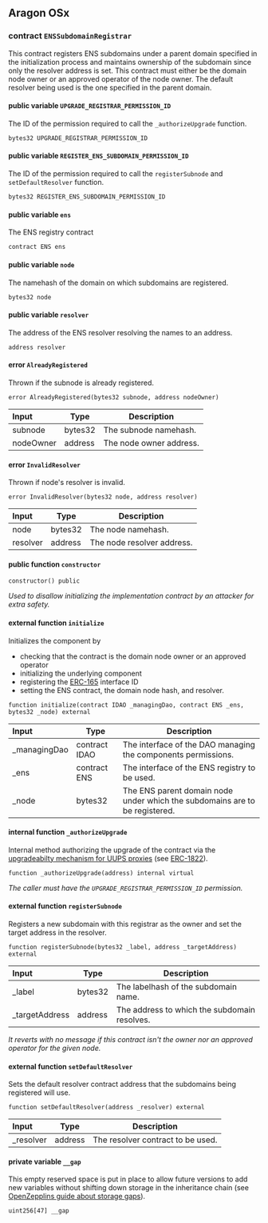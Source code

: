 ## Aragon OSx

###  contract `ENSSubdomainRegistrar`

This contract registers ENS subdomains under a parent domain specified in the initialization process and maintains ownership of the subdomain since only the resolver address is set. This contract must either be the domain node owner or an approved operator of the node owner. The default resolver being used is the one specified in the parent domain.

#### public variable `UPGRADE_REGISTRAR_PERMISSION_ID`

The ID of the permission required to call the `_authorizeUpgrade` function.

```solidity
bytes32 UPGRADE_REGISTRAR_PERMISSION_ID 
```

#### public variable `REGISTER_ENS_SUBDOMAIN_PERMISSION_ID`

The ID of the permission required to call the `registerSubnode` and `setDefaultResolver` function.

```solidity
bytes32 REGISTER_ENS_SUBDOMAIN_PERMISSION_ID 
```

#### public variable `ens`

The ENS registry contract

```solidity
contract ENS ens 
```

#### public variable `node`

The namehash of the domain on which subdomains are registered.

```solidity
bytes32 node 
```

#### public variable `resolver`

The address of the ENS resolver resolving the names to an address.

```solidity
address resolver 
```

####  error `AlreadyRegistered`

Thrown if the subnode is already registered.

```solidity
error AlreadyRegistered(bytes32 subnode, address nodeOwner) 
```

| Input | Type | Description |
|:----- | ---- | ----------- |
| subnode | bytes32 | The subnode namehash. |
| nodeOwner | address | The node owner address. |

####  error `InvalidResolver`

Thrown if node's resolver is invalid.

```solidity
error InvalidResolver(bytes32 node, address resolver) 
```

| Input | Type | Description |
|:----- | ---- | ----------- |
| node | bytes32 | The node namehash. |
| resolver | address | The node resolver address. |

#### public function `constructor`

```solidity
constructor() public 
```

*Used to disallow initializing the implementation contract by an attacker for extra safety.*

#### external function `initialize`

Initializes the component by
- checking that the contract is the domain node owner or an approved operator
- initializing the underlying component
- registering the [ERC-165](https://eips.ethereum.org/EIPS/eip-165) interface ID
- setting the ENS contract, the domain node hash, and resolver.

```solidity
function initialize(contract IDAO _managingDao, contract ENS _ens, bytes32 _node) external 
```

| Input | Type | Description |
|:----- | ---- | ----------- |
| _managingDao | contract IDAO | The interface of the DAO managing the components permissions. |
| _ens | contract ENS | The interface of the ENS registry to be used. |
| _node | bytes32 | The ENS parent domain node under which the subdomains are to be registered. |

#### internal function `_authorizeUpgrade`

Internal method authorizing the upgrade of the contract via the [upgradeabilty mechanism for UUPS proxies](https://docs.openzeppelin.com/contracts/4.x/api/proxy#UUPSUpgradeable) (see [ERC-1822](https://eips.ethereum.org/EIPS/eip-1822)).

```solidity
function _authorizeUpgrade(address) internal virtual 
```

*The caller must have the `UPGRADE_REGISTRAR_PERMISSION_ID` permission.*

#### external function `registerSubnode`

Registers a new subdomain with this registrar as the owner and set the target address in the resolver.

```solidity
function registerSubnode(bytes32 _label, address _targetAddress) external 
```

| Input | Type | Description |
|:----- | ---- | ----------- |
| _label | bytes32 | The labelhash of the subdomain name. |
| _targetAddress | address | The address to which the subdomain resolves. |

*It reverts with no message if this contract isn't the owner nor an approved operator for the given node.*

#### external function `setDefaultResolver`

Sets the default resolver contract address that the subdomains being registered will use.

```solidity
function setDefaultResolver(address _resolver) external 
```

| Input | Type | Description |
|:----- | ---- | ----------- |
| _resolver | address | The resolver contract to be used. |

#### private variable `__gap`

This empty reserved space is put in place to allow future versions to add new variables without shifting down storage in the inheritance chain (see [OpenZepplins guide about storage gaps](https://docs.openzeppelin.com/contracts/4.x/upgradeable#storage_gaps)).

```solidity
uint256[47] __gap 
```

